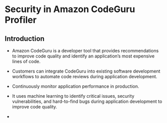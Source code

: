 
# Security in Amazon CodeGuru Profiler


## Introduction

- Amazon CodeGuru is a developer tool that provides recommendations to improve code quality and identify an application’s most expensive lines of code. 
- Customers can integrate CodeGuru into existing software development workflows to automate code reviews during application development. 

- Continuously monitor application performance in production. 
- It uses machine learning to identify critical issues, security vulnerabilities, and hard-to-find bugs during application development to improve code quality.
- 
